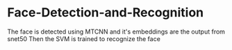 # Face-Detection-and-Recognition
The face is detected using MTCNN and it's embeddings are the output from snet50
Then the SVM is trained to recognize the face

